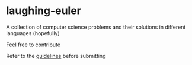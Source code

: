 # laughing-euler

A collection of computer science problems and their solutions in different languages (hopefully)

Feel free to contribute

Refer to the [guidelines](https://github.com/KaustubhD/laughing-euler/blob/master/CONTRIBUTING.md) before submitting

